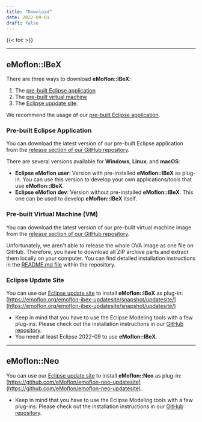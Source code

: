 ```yaml
---
title: "Download"
date: 2022-09-01
draft: false
---
```


{{< toc >}}


___
## eMoflon::IBeX

There are three ways to download **eMoflon::IBeX**:
1. The [pre-built Eclipse application](#pre-built-eclipse-application)
1. The [pre-built virtual machine](#pre-built-virtual-machine-vm)
1. The [Eclipse uppdate site](#eclipse-update-site).

We recommend the usage of our [pre-built Eclipse application](#pre-built-eclipse-application).

### Pre-built Eclipse Application

You can download the latest version of our pre-built Eclipse application from the [release section of our GitHub repository](https://github.com/eMoflon/emoflon-eclipse-build/releases).

There are several versions available for **Windows**, **Linux**, and **macOS**:

- **Eclipse eMoflon user**: Version with pre-installed **eMoflon::IBeX** as plug-in. You can use this version to develop your own applications/tools that use **eMoflon::IBeX**.
- **Eclipse eMoflon dev**: Version without pre-installed **eMoflon::IBeX**. This one can be used to develop **eMoflon::IBeX** itself.

### Pre-built Virtual Machine (VM)

You can download the latest version of our pre-built virtual machine image from the [release section of our GitHub repository](https://github.com/eMoflon/emoflon-vm/releases).

Unfortunately, we aren't able to release the whole OVA image as one file on GitHub. Therefore, you have to download all ZIP archive parts and extract them locally on your computer. You can find detailed installation instructions in the [README.md file](https://github.com/eMoflon/emoflon-vm#usageinstallation) within the repository.

### Eclipse Update Site

You can use our [Eclipse update site](https://emoflon.org/emoflon-ibex-updatesite/snapshot/updatesite/) to install **eMoflon::IBeX** as plug-in: [https://emoflon.org/emoflon-ibex-updatesite/snapshot/updatesite/](https://emoflon.org/emoflon-ibex-updatesite/snapshot/updatesite/)

- Keep in mind that you have to use the Eclipse Modeling tools with a few plug-ins. Please check out the installation instructions in our [GitHub repository](https://github.com/eMoflon/emoflon-ibex#how-to-develop).
- You need at least Eclipse 2022-09 to use **eMoflon::IBeX**.


___
## eMoflon::Neo

You can use our [Eclipse update site](https://github.com/eMoflon/emoflon-neo-updatesite) to install **eMoflon::Neo** as plug-in: [https://github.com/eMoflon/emoflon-neo-updatesite](https://github.com/eMoflon/emoflon-neo-updatesite).

- Keep in mind that you have to use the Eclipse Modeling tools with a few plug-ins. Please check out the installation instructions in our [GitHub repository](https://github.com/eMoflon/emoflon-neo-updatesite#emoflon-neo-updatesite).
